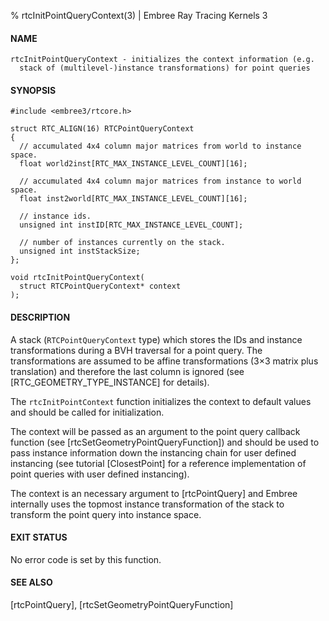 % rtcInitPointQueryContext(3) | Embree Ray Tracing Kernels 3

#### NAME

    rtcInitPointQueryContext - initializes the context information (e.g.
      stack of (multilevel-)instance transformations) for point queries

#### SYNOPSIS

    #include <embree3/rtcore.h>

    struct RTC_ALIGN(16) RTCPointQueryContext
    {
      // accumulated 4x4 column major matrices from world to instance space.
      float world2inst[RTC_MAX_INSTANCE_LEVEL_COUNT][16];
      
      // accumulated 4x4 column major matrices from instance to world space.
      float inst2world[RTC_MAX_INSTANCE_LEVEL_COUNT][16];

      // instance ids.
      unsigned int instID[RTC_MAX_INSTANCE_LEVEL_COUNT];
      
      // number of instances currently on the stack.
      unsigned int instStackSize;
    };

    void rtcInitPointQueryContext(
      struct RTCPointQueryContext* context
    );

#### DESCRIPTION

A stack (`RTCPointQueryContext` type) which stores the IDs and instance
transformations during a BVH traversal for a point query. The transformations
are assumed to be affine transformations (3×3 matrix plus translation) and
therefore the last column is ignored (see [RTC_GEOMETRY_TYPE_INSTANCE] for
details).

The `rtcInitPointContext` function initializes the context to
default values and should be called for initialization.

The context will be passed as an argument to the point query callback function
(see [rtcSetGeometryPointQueryFunction]) and should be used to pass instance
information down the instancing chain for user defined instancing (see
tutorial [ClosestPoint] for a reference implementation of point queries with
user defined instancing).

The context is an necessary argument to [rtcPointQuery] and Embree internally
uses the topmost instance transformation of the stack to transform the point
query into instance space.

#### EXIT STATUS

No error code is set by this function.

#### SEE ALSO

[rtcPointQuery], [rtcSetGeometryPointQueryFunction]
